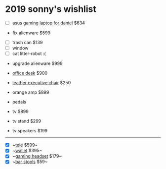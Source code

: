 # 2019 sonny's wishlist

- [ ] [asus gaming laptop for daniel](https://www.amazon.com/ASUS-Vivobook-GeForce-Fingerprint-Backlit/dp/B07MKLLVFZ/ref=sr_1_4?qid=1563325372&refinements=p_89%3AAsus&s=electronics&sr=1-4) $634

- fix alienware $599

- [ ] trash can $139
- [ ] window 
- [ ] cat litter-robot :(
- upgrade alienware $999

- [office desk](https://www.poppin.com/Series-A-Executive-Desk%2C-Natural-Oak%2C-72%22%2C-Charcoal-Legs-104000+%3A+105515.html) $900
- [leather executive chair](https://www.staples.com/La-Z-Boy-Winston-Leather-Executive-Office-Chair-Fixed-Arms-Brown-44763/product_1200191?cid=PS:GooglePLAs:1200191&ci_src=17588969&ci_sku=1200191&KPID=1200191&gclid=Cj0KCQjwitPnBRCQARIsAA5n84mUs2W06Lc929BdX1gOYsLOOUdbAPg2RAHakKeF12AKmiBVfypQHMEaApw4EALw_wcB) $250

- orange amp $899
- pedals

- tv $899
- tv stand $299
- tv speakers $199

---

- [x] ~[tele](https://www.guitarcenter.com/Fender/Special-Edition-HH-Maple-Fingerboard-Standard-Telecaster-Sea-Foam-Pearl-1500000011253.gc?pfm=item_page.rrt1|PopularProductsInCategory#productDetail) $599~
- [x] ~[wallet](https://www.prada.com/us/en/men/accessories/wallets/products.saffiano_leather_wallet.2MO233_053_F0002.html) $395~
- [x] ~[gaming headset](https://steelseries.com/gaming-headsets/arctis-pro) $179~
- [x] ~[bar stools](https://www.amazon.com/dp/B001FB5K94/ref=cm_sw_em_r_mt_dp_U_0lNlDbSD5849J) $59~
